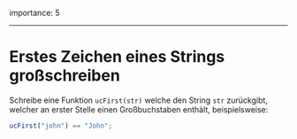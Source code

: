 importance: 5

---

# Erstes Zeichen eines Strings großschreiben

Schreibe eine Funktion `ucFirst(str)` welche den String `str` zurückgibt, welcher an erster Stelle einen Großbuchstaben enthält, beispielsweise:

```js
ucFirst("john") == "John";
```
